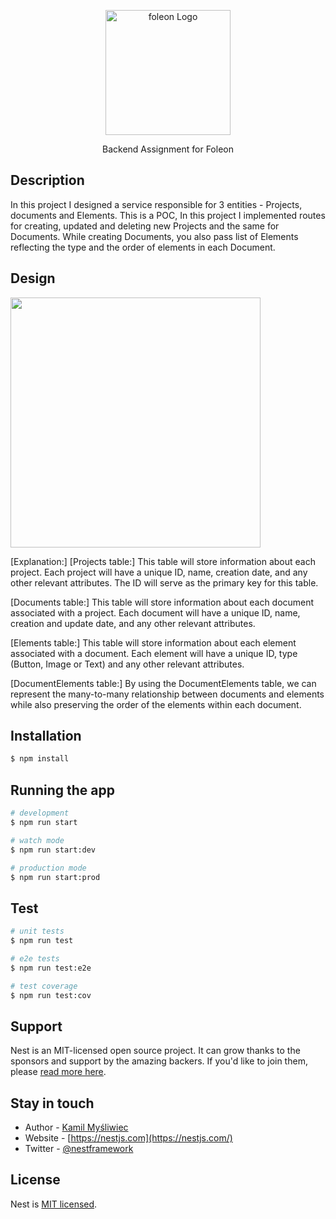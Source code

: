 <p align="center">
 <img src="https://53.fs1.hubspotusercontent-na1.net/hubfs/53/Fergals/Foleon%20Logo.png" width="200" alt="foleon Logo" />
</p>

  <p align="center">Backend Assignment for Foleon </p>

## Description

In this project I designed a service responsible for 3 entities - Projects, documents and Elements.
This is a POC, In this project I implemented routes for creating, updated and deleting new Projects and the same for Documents.
While creating Documents, you also pass list of Elements reflecting the type and the order of elements in each Document.

## Design

<img src="https://i.postimg.cc/bNCWJK4j/Foleon.jpg" width="400">

[Explanation:]
[Projects table:] This table will store information about each project. Each project will have a unique ID, name, creation date, and any other relevant attributes. The ID will serve as the primary key for this table. 

[Documents table:] This table will store information about each document associated with a project. Each document will have a unique ID, name, creation and update date, and any other relevant attributes. 

[Elements table:] This table will store information about each element associated with a document. Each element will have a unique ID, type (Button, Image or Text) and any other relevant attributes. 

[DocumentElements table:]
By using the DocumentElements table, we can represent the many-to-many relationship between documents and elements while also preserving the order of the elements within each document.

## Installation

```bash
$ npm install
```

## Running the app

```bash
# development
$ npm run start

# watch mode
$ npm run start:dev

# production mode
$ npm run start:prod
```

## Test

```bash
# unit tests
$ npm run test

# e2e tests
$ npm run test:e2e

# test coverage
$ npm run test:cov
```

## Support

Nest is an MIT-licensed open source project. It can grow thanks to the sponsors and support by the amazing backers. If you'd like to join them, please [read more here](https://docs.nestjs.com/support).

## Stay in touch

- Author - [Kamil Myśliwiec](https://kamilmysliwiec.com)
- Website - [https://nestjs.com](https://nestjs.com/)
- Twitter - [@nestframework](https://twitter.com/nestframework)

## License

Nest is [MIT licensed](LICENSE).
